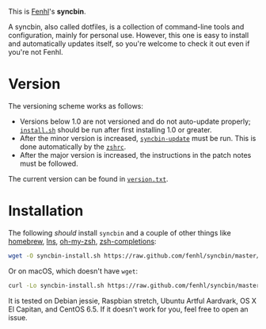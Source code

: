 This is [Fenhl][]'s **syncbin**.

A syncbin, also called dotfiles, is a collection of command-line tools and configuration, mainly for personal use. However, this one is easy to install and automatically updates itself, so you're welcome to check it out even if you're not Fenhl.

Version
=======

The versioning scheme works as follows:

*   Versions below 1.0 are not versioned and do not auto-update properly; [`install.sh`](config/install.sh) should be run after first installing 1.0 or greater.
*   After the minor version is increased, [`syncbin-update`](syncbin-update) must be run. This is done automatically by the [`zshrc`](config/zshrc).
*   After the major version is increased, the instructions in the patch notes must be followed.

The current version can be found in [`version.txt`](version.txt).

Installation
============

The following *should* install `syncbin` and a couple of other things like [homebrew][], [lns][], [oh-my-zsh][], [zsh-completions][]:

```sh
wget -O syncbin-install.sh https://raw.github.com/fenhl/syncbin/master/config/install.sh && sh syncbin-install.sh && rm syncbin-install.sh
```

Or on macOS, which doesn't have `wget`:

```sh
curl -Lo syncbin-install.sh https://raw.github.com/fenhl/syncbin/master/config/install.sh && sh syncbin-install.sh && rm syncbin-install.sh
```

It is tested on Debian jessie, Raspbian stretch, Ubuntu Artful Aardvark, OS X El Capitan, and CentOS 6.5. If it doesn't work for you, feel free to open an issue.

[Fenhl]: https://fenhl.net/ (Fenhl)
[homebrew]: https://brew.sh/ (github: Homebrew: homebrew)
[lns]: https://www.chiark.greenend.org.uk/~sgtatham/utils/lns.html (man page for lns)
[oh-my-zsh]: https://github.com/robbyrussell/oh-my-zsh (github: robbyrussell: oh-my-zsh)
[zsh-completions]: https://github.com/zsh-users/zsh-completinos (github: zsh-users: zsh-completions)

